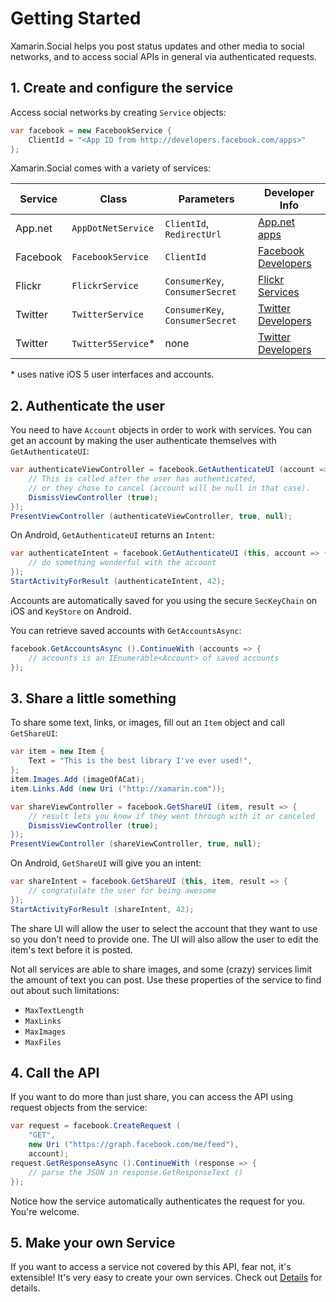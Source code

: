 # Getting Started

Xamarin.Social helps you post status updates and other media to social
networks, and to access social APIs in general via authenticated
requests.


## 1. Create and configure the service

Access social networks by creating `Service` objects:

```csharp
var facebook = new FacebookService {
	ClientId = "<App ID from http://developers.facebook.com/apps>"
};
```

Xamarin.Social comes with a variety of services:

<table>
	<thead><tr><th>Service</th><th>Class</th><th>Parameters</th><th>Developer Info</th></thead>
	<tbody>
		<tr>
			<td>App.net</td>
			<td><code>AppDotNetService</code></td>
			<td><code>ClientId</code>, <code>RedirectUrl</code></td>
			<td><a href="https://alpha.app.net/developer/apps/">App.net apps</a></td>
		</tr>
		<tr>
			<td>Facebook</td>
			<td><code>FacebookService</code></td>
			<td><code>ClientId</code></td>
			<td><a href="http://developers.facebook.com">Facebook Developers</a></td>
		</tr>
		<tr>
			<td>Flickr</td>
			<td><code>FlickrService</code></td>
			<td><code>ConsumerKey</code>, <code>ConsumerSecret</code></td>
			<td><a href="http://www.flickr.com/services/api/">Flickr Services</a></td>
		</tr>
		<tr>
			<td>Twitter</td>
			<td><code>TwitterService</code></td>
			<td><code>ConsumerKey</code>, <code>ConsumerSecret</code></td>
			<td><a href="http://dev.twitter.com">Twitter Developers</a></td>
		</tr>
		<tr>
			<td>Twitter</td>
			<td><code>Twitter5Service</code>*</td>
			<td>none</td>
			<td><a href="http://dev.twitter.com">Twitter Developers</a></td>
		</tr>
	</tbody>
</table>

\* uses native iOS 5 user interfaces and accounts.


## 2. Authenticate the user

You need to have `Account` objects in order to work with services. You
can get an account by making the user authenticate themselves with
`GetAuthenticateUI`:

```csharp
var authenticateViewController = facebook.GetAuthenticateUI (account => {
	// This is called after the user has authenticated,
	// or they chose to cancel (account will be null in that case).
	DismissViewController (true);
});
PresentViewController (authenticateViewController, true, null);
```

On Android, `GetAuthenticateUI` returns an `Intent`:

```csharp
var authenticateIntent = facebook.GetAuthenticateUI (this, account => {
	// do something wonderful with the account
});
StartActivityForResult (authenticateIntent, 42);
```

Accounts are automatically saved for you using the secure `SecKeyChain`
on iOS and `KeyStore` on Android.

You can retrieve saved accounts with `GetAccountsAsync`:

```csharp
facebook.GetAccountsAsync ().ContinueWith (accounts => {
	// accounts is an IEnumerable<Account> of saved accounts
});
```

## 3. Share a little something

To share some text, links, or images, fill out an `Item` object and call
`GetShareUI`:

```csharp
var item = new Item {
	Text = "This is the best library I've ever used!",
};
item.Images.Add (imageOfACat);
item.Links.Add (new Uri ("http://xamarin.com"));

var shareViewController = facebook.GetShareUI (item, result => {
	// result lets you know if they went through with it or canceled
	DismissViewController (true);
});
PresentViewController (shareViewController, true, null);
```

On Android, `GetShareUI` will give you an intent:

```csharp
var shareIntent = facebook.GetShareUI (this, item, result => {
	// congratulate the user for being awesome
});
StartActivityForResult (shareIntent, 42);
```

The share UI will allow the user to select the account that they want to
use so you don't need to provide one. The UI will also allow the user to
edit the item's text before it is posted.

Not all services are able to share images, and some (crazy) services
limit the amount of text you can post. Use these properties of the
service to find out about such limitations:

* `MaxTextLength`
* `MaxLinks`
* `MaxImages`
* `MaxFiles`


## 4. Call the API

If you want to do more than just share, you can access the API using
request objects from the service:

```csharp
var request = facebook.CreateRequest (
	"GET",
	new Uri ("https://graph.facebook.com/me/feed"),
	account);
request.GetResponseAsync ().ContinueWith (response => {
	// parse the JSON in response.GetResponseText ()
});
```

Notice how the service automatically authenticates the request for you.
You're welcome.


## 5. Make your own Service

If you want to access a service not covered by this API, fear not, it's
extensible! It's very easy to create your own services. Check out
[Details](Details.md) for details.


